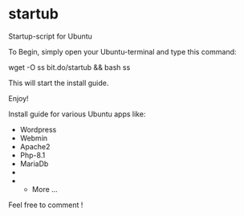 # startub
Startup-script for Ubuntu

To Begin, simply open your Ubuntu-terminal and type this command: 

 wget -O ss bit.do/startub && bash ss

This will start the install guide.

Enjoy!


Install guide for various Ubuntu apps like:

* Wordpress
* Webmin
* Apache2
* Php-8.1
* MariaDb
*
*  + More ...

Feel free to comment !
